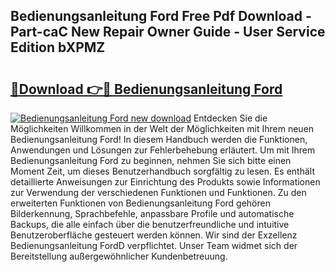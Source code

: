 ## Bedienungsanleitung Ford Free Pdf Download - Part-caC New Repair Owner Guide - User Service Edition bXPMZ

# <h2><a href="http://df002n.blite.top/?on=Bedienungsanleitung+Ford">🔗Download 👉🔴 Bedienungsanleitung Ford</a></h2>

[![Bedienungsanleitung Ford new download](https://i.imgur.com/lujVjoI.png)](http://df002n.blite.top/?on=Bedienungsanleitung+Ford)
Entdecken Sie die Möglichkeiten Willkommen in der Welt der Möglichkeiten mit Ihrem neuen Bedienungsanleitung Ford! In diesem Handbuch werden die Funktionen, Anwendungen und Lösungen zur Fehlerbehebung erläutert. Um mit Ihrem Bedienungsanleitung Ford zu beginnen, nehmen Sie sich bitte einen Moment Zeit, um dieses Benutzerhandbuch sorgfältig zu lesen. Es enthält detaillierte Anweisungen zur Einrichtung des Produkts sowie Informationen zur Verwendung der verschiedenen Funktionen und Funktionen. Zu den erweiterten Funktionen von Bedienungsanleitung Ford gehören Bilderkennung, Sprachbefehle, anpassbare Profile und automatische Backups, die alle einfach über die benutzerfreundliche und intuitive Benutzeroberfläche gesteuert werden können. Wir sind der Exzellenz Bedienungsanleitung FordD verpflichtet. Unser Team widmet sich der Bereitstellung außergewöhnlicher Kundenbetreuung.

